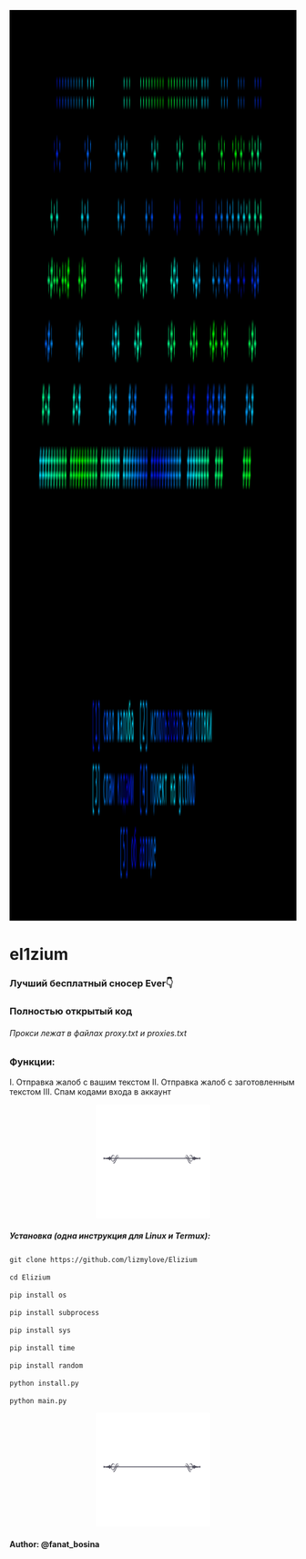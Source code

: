 <p align="center">
<img src="https://github.com/lizmylove/Elizium/blob/main/Screenshot_20241011-232436~2.png", width="800", height="1600">
</p>


# el1zium
### Лучший бесплатный сносер Ever👇

### Полностью открытый код

###### Прокси лежат в файлах proxy.txt и proxies.txt

### Функции:
I. Отправка жалоб с вашим текстом
II. Отправка жалоб с заготовленным текстом
III. Спам кодами входа в аккаунт




<p align="center">
<img src="https://github.com/lizmylove/Elizium/blob/main/png-klev-club-p-razdelitel-png-13.png", width="200", height="200">
</p>




##### Установка (одна инструкция для Linux и Termux):

`git clone https://github.com/lizmylove/Elizium`

`cd Elizium`

`pip install os`

`pip install subprocess`

`pip install sys`

`pip install time`

`pip install random`

`python install.py`

`python main.py`

<p align="center">
<img src="https://github.com/lizmylove/Elizium/blob/main/png-klev-club-p-razdelitel-png-13.png", width="200", height="200">
</p>

#### Author: @fanat_bosina

